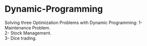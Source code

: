 # Dynamic-Programming
Solving three Optimization Problems with Dynamic Programming:
1- Maintenance Problem. <br>
2- Stock Management. <br>
3- Dice trading. <br>
